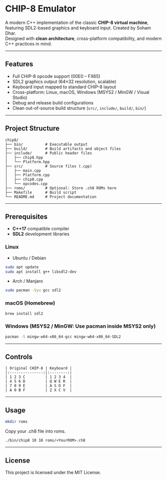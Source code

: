 # CHIP-8 Emulator

A modern C++ implementation of the classic **CHIP-8 virtual machine**, featuring SDL2-based graphics and keyboard input. Created by Soham Dhar.  
Designed with **clean architecture**, cross-platform compatibility, and modern C++ practices in mind.  

---

## Features

- Full CHIP-8 opcode support (00E0 – FX65)  
- SDL2 graphics output (64×32 resolution, scalable)  
- Keyboard input mapped to standard CHIP-8 layout  
- Cross-platform: Linux, macOS, Windows (MSYS2 / MinGW / Visual Studio)  
- Debug and release build configurations  
- Clean out-of-source build structure (`src/`, `include/`, `build/`, `bin/`)  

---

## Project Structure
```
chip8/
├── bin/          # Executable output
├── build/        # Build artifacts and object files
├── include/      # Public header files
│   ├── chip8.hpp
│   └── Platform.hpp
├── src/          # Source files (.cpp)
│   ├── main.cpp
│   ├── Platform.cpp
│   ├── chip8.cpp
│   └── opcodes.cpp
├── roms/         # Optional: Store .ch8 ROMs here
├── Makefile      # Build script
└── README.md     # Project documentation
```
---

## Prerequisites

- **C++17** compatible compiler  
- **SDL2** development libraries  

### Linux

- Ubuntu / Debian
```bash
sudo apt update
sudo apt install g++ libsdl2-dev
```

- Arch / Manjaro
```bash
sudo pacman -Syu gcc sdl2
```

### macOS (Homebrew)
```bash
brew install sdl2
```

### Windows (MSYS2 / MinGW: Use pacman inside MSYS2 only)
```bash
pacman -S mingw-w64-x86_64-gcc mingw-w64-x86_64-SDL2
```
---

## Controls
```
| Original CHIP-8 | Keyboard |
|:---------------:|:--------:|
| 1 2 3 C         | 1 2 3 4  |
| 4 5 6 D         | Q W E R  |
| 7 8 9 E         | A S D F  |
| A 0 B F         | Z X C V  |
```
---

## Usage
```bash
mkdir roms
```
Copy your .ch8 file into roms.
```
./bin/chip8 10 10 roms/<YourROM>.ch8
```
---

## License
This project is licensed under the MIT License.
